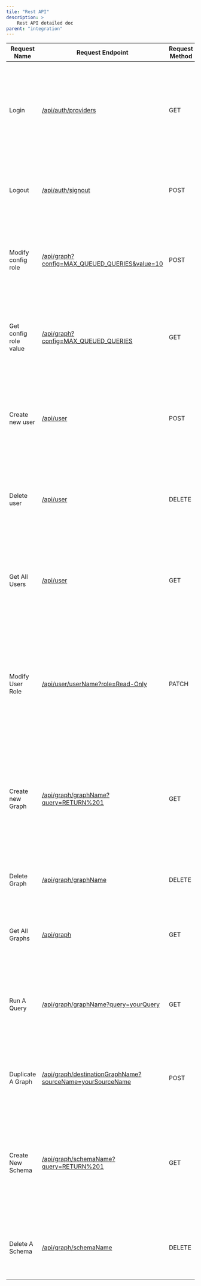 ```yaml
---
tile: "Rest API"
description: >
    Rest API detailed doc
parent: "integration"
---
```


| Request Name  | Request Endpoint | Request Method | Request Headers | Request Parameters | Body | Successful Response | Description|
| ------------- | ---------------- | -------------- | --------------- | ------------------ | ---- | ------------------- | ---------- |
| Login         | [/api/auth/providers](http://localhost:3000/api/auth/providers)                                                                             | GET            | None                                            | None                                                                                                  | None                                                                                                                                       | Status Code: 200 <pre><code>{<br>"credentials": {<br>"id": "credentials",<br>"name": "Credentials",<br>"type": "credentials",<br>"signinUrl": "http://localhost:3000/api/auth/signin/credentials",<br>"callbackUrl": "http://localhost:3000/api/auth/callback/credentials"<br>}<br>}</pre></code> | This request is used for user authentication.                                                                                                                                                                                                                                                                               |
| Logout                | [/api/auth/signout](http://localhost:3000/api/auth/signout)                                                                                 | POST           | Content-Type: application/x-www-form-urlencoded | None                                                                                                  | x-www-form-urlencoded:<br>1- Key: csrfToken – value: insert csrfToken<br>2- Key: callbackUrl – value: /login<br>3- Key: json - value: true | Status Code: 200<br>{<br>"url": "http://localhost:3000/api/auth/signout?csrf=true"<br>}                                                                                                                                                                                      | <br>This request is used to sign out users, ending their current authenticated session and logging them out of the system                                                                                                                                                                                                   |
| Modify config role    | [/api/graph?config=MAX_QUEUED_QUERIES&value=10](http://localhost:3000/api/graph?config=MAX_QUEUED_QUERIES&value=10)                         | POST           | Authorization: Cookie                           | 1\. Key: config - Value: MAX_QUEUED_QUERIES (required)<br>2\. Key: value - Value: A number (required) | None                                                                                                                                       | Status Code: 200<br>Response Body:<br>{ "config": "OK" }                                                                                                                                                                                                                     | This request is used to set a configuration value for MAX_QUEUED_QUERIES. It accepts a number as the value for the configuration and requires authorization via a cookie in the headers.                                                                                                                                    |
| Get config role value | [/api/graph?config=MAX_QUEUED_QUERIES](http://localhost:3000/api/graph?config=MAX_QUEUED_QUERIES)                                           | GET            | Authorization: Cookie                           | 1\. Key: config - Value: MAX_QUEUED_QUERIES (required)<br>2\. Key: value - Value: A number (required) | None                                                                                                                                       | Status code: 200<br>{"config": [ "MAX_QUEUED_QUERIES",25 ]}                                                                                                                                                                                                                  | This request is used to get a configuration value for MAX_QUEUED_QUERIES. It accepts a number as the value for the configuration and requires authorization via a cookie in the headers.                                                                                                                                    |
| Create new user       | [/api/user](http://localhost:3000/api/user)                                                                                                 | POST           | Authorization: Cookie                           | None                                                                                                  | {<br>"username":"user",<br>"password":"password",<br>"role":"Read-Write"<br>}                                                              | Status Code: 201<br>{ "message": "User created"}                                                                                                                                                                                                                             | This request is used to create a new user with specified credentials. The required data, including the username, password, and role, is passed in the body of the request. Authorization is provided via a cookie in the headers.                                                                                           |
| Delete user           | [/api/user](http://localhost:3000/api/user)                                                                                                 | DELETE         | Authorization: Cookie                           | None                                                                                                  | {<br>"users":<br>[<br>{<br>"username":"userName",<br>"role":"Read-Write"<br>}<br>]<br>}                                                    | Status Code: 200<br>{<br>"message": "Users deleted"<br>}                                                                                                                                                                                                                     | This request is used to delete a user with specified credentials. The required data, including the username and role, is passed in the body of the request. Authorization is provided via a cookie in the headers.                                                                                                          |
| Get All Users         | [/api/user](http://localhost:3000/api/user)                                                                                                 | GET            | Authorization: Cookie                           | None                                                                                                  | None                                                                                                                                       | Status Code: 200<br>{<br>"result": [<br>{<br>"username": "default",<br>"role": "Admin",<br>"checked": false<br>}<br>]<br>}                                                                                                                                                   | This request retrieves a list of all users. Authorization is required via a cookie in the headers.<br><br><br><br><br><br><br>                                                                                                                                                                                              |
| Modify User Role      | [/api/user/userName?role=Read-Only](http://localhost:3000/api/user/userName?role=Read-Only)                                                 | PATCH          | Authorization: Cookie                           | 1\. Key: role - value: (e.g Admin, Read-Only, Read-Write)<br>2\. userName                             | None                                                                                                                                       | Status Code: 200<br>{<br>"message": "Users created"<br>}                                                                                                                                                                                                                     | <br>This request updates the role of a specific user. The userName in the URL must be replaced with the actual username of the user whose role is being modified, and the role query parameter must be set to the desired role (e.g., Admin, Read-Only, Read-Write). Authorization is required via a cookie in the headers. |
| Create new Graph      | [/api/graph/graphName?query=RETURN%201](http://localhost:3000/api/graph/graphName?query=RETURN%201)                                         | GET            | Authorization: Cookie                           | 1\. Graph name                                                                                        | None                                                                                                                                       | Status Code: 200<br>{<br>"result": {<br>"metadata": [<br>"Cached execution: 0",<br>"Query internal execution time: 7.198178 milliseconds"<br>],<br>"data": [<br>{<br>"1": 1<br>}<br>]<br>}<br>}                                                                              | This request creates a new graph with the specified name. Authorization is required via a cookie in the headers. The response includes metadata and data from the query execution.                                                                                                                                          |
| Delete Graph          | [/api/graph/graphName](http://localhost:3000/api/graph/graphName)                                                                           | DELETE         | Authorization: Cookie                           | 1\. Graph name                                                                                        | None                                                                                                                                       | Status Code: 200<br>{<br>"message": "GraphName graph deleted"<br>}                                                                                                                                                                                                           | This request deletes the graph with the specified name. Authorization is required via a cookie in the headers. The response confirms the deletion of the graph.                                                                                                                                                             |
| Get All Graphs        | [/api/graph](http://localhost:3000/api/graph)                                                                                               | GET            | Authorization: Cookie                           | None                                                                                                  | None                                                                                                                                       | Status Code: 200<br>{<br>"result": [ "graphName" ]<br>}                                                                                                                                                                                                                      | This request retrieves a list of all graphs. Authorization is required via a cookie in the headers. The response includes a list of graph names.                                                                                                                                                                            |
| Run A Query           | [/api/graph/graphName?query=yourQuery](http://localhost:3000/api/graph/graphName?query=yourQuery)                                           | GET            | Authorization: Cookie                           | 1\. Graph name<br>2\. Key: query - value: yourQuery                                                   | None                                                                                                                                       | Status Code: 200<br>{<br>"result": {<br>"metadata": [<br>"Nodes created: 40",<br>"Relationships created: 20",<br>"Cached execution: 1",<br>"Query internal execution time: 0.201420 milliseconds"<br>],<br>"data": [ { queryData… } ]<br>}                                   | This request runs a query on the specified graph. Authorization is required via a cookie in the headers. The response includes metadata about the query execution and the resulting data.                                                                                                                                   |
| Duplicate A Graph     | [/api/graph/destinationGraphName?sourceName=yourSourceName](http://localhost:3000/api/graph/destinationGraphName?sourceName=yourSourceName) | POST           | Authorization: Cookie                           | 1\. destinationGraphName<br>2\. Key: sourceName - Value: yourSourceName                               | None                                                                                                                                       | Status Code: 200<br>{ "success": "OK" }                                                                                                                                                                                                                                      | This request duplicates a graph from a source to a destination. Authorization is required via a cookie in the headers. The response confirms the successful duplication of the graph.                                                                                                                                       |
| Create New Schema     | [/api/graph/schemaName?query=RETURN%201](http://localhost:3000/api/graph/schemaName?query=RETURN%201)                                       | GET            | Authorization: Cookie                           | 1\. schemaName                                                                                        | None                                                                                                                                       | Status Code: 200<br>{<br>"result": {<br>"metadata": [<br>"Cached execution: 0",<br>"Query internal execution time: 0.153307 milliseconds"<br>],<br>"data": [<br>{<br>"1": 1<br>}<br>]<br>}<br>}                                                                              | This request creates a new schema with the specified name. Authorization is required via a cookie in the headers. The response includes metadata and data from the query execution.<br>                                                                                                                                     |
| Delete A Schema       | [/api/graph/schemaName](http://localhost:3000/api/graph/schemaName)                                                                         | DELETE         | Authorization: Cookie                           | 1\. schemaName                                                                                        | None                                                                                                                                       | Status Code: 200<br>{<br>"message": "schemaName graph deleted"<br>}                                                                                                                                                                                                          | This request deletes the schema with the specified name. Authorization is required via a cookie in the headers. The response confirms the deletion of the schema.                                                                                                                                                           |